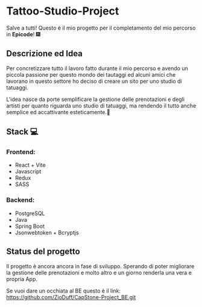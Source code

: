 # Tattoo-Studio-Project

Salve a tutti! Questo è il mio progetto per il completamento del mio percorso in **Epicode**! 🎆

## Descrizione ed Idea

Per concretizzare tutto il lavoro fatto durante il mio percorso e avendo un piccola passione per questo mondo dei tautaggi ed alcuni amici che lavorano in questo settore ho deciso di creare un sito per uno studio di tatuaggi.

L'idea nasce da porte semplificare la gestione delle prenotazioni e degli artisti per quanto riguarda uno studio di tatuaggi, ma rendendo il tutto anche semplice ed accattivante esteticamente.🤝

## Stack 💻

### Frontend:

- React + Vite
- Javascript
- Redux
- SASS

### Backend:

- PostgreSQL
- Java
- Spring Boot
- Jsonwebtoken + Bcryptjs

## Status del progetto

Il progetto è ancora ancora in fase di sviluppo. Sperando di poter migliorare la gestione delle prenotazioni e molto altro e un giorno renderla una vera e propria App.

Se vuoi dare un occhiata al BE questo è il link: https://github.com/ZioDuff/CapStone-Project_BE.git
